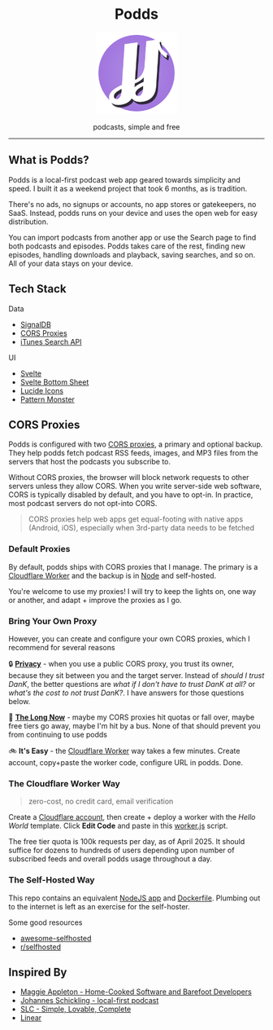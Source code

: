 
<h1 align="center">Podds</h1>
<p align="center">
  <img src="static/podds.svg" alt="Podds logo" height="160" />
</p>
<p align="center">
  podcasts, simple and free
</p>

---

## What is Podds?

Podds is a local-first podcast web app geared towards simplicity and speed. I built it as a weekend project that took 6 months, as is tradition.

There's no ads, no signups or accounts, no app stores or gatekeepers, no SaaS.  Instead, podds runs on your device and uses the open web for easy distribution.  

You can import podcasts from another app or use the Search page to find both podcasts and episodes.  Podds takes care of the rest, finding new episodes, handling downloads and playback, saving searches, and so on.  All of your data stays on your device.

## Tech Stack

Data

* [SignalDB](https://signaldb.js.org/)
* [CORS Proxies](https://httptoolkit.com/blog/cors-proxies/)
* [iTunes Search API](https://performance-partners.apple.com/search-api)

UI

* [Svelte](https://svelte.dev/)
* [Svelte Bottom Sheet](https://github.com/AuxiDev/svelte-bottom-sheet)
* [Lucide Icons](https://lucide.dev/)
* [Pattern Monster](https://pattern.monster/)

## CORS Proxies

Podds is configured with two [CORS proxies](https://httptoolkit.com/blog/cors-proxies/), a primary and optional backup.  They help podds fetch podcast RSS feeds, images, and MP3 files from the servers that host the podcasts you subscribe to.  

Without CORS proxies, the browser will block network requests to other servers unless they allow CORS.  When you write server-side web software, CORS is typically disabled by default, and you have to opt-in.  In practice, most podcast servers do not opt-into CORS.  

> CORS proxies help web apps get equal-footing with native apps (Android, iOS), especially when 3rd-party data needs to be fetched

### Default Proxies

By default, podds ships with CORS proxies that I manage.  The primary is a [Cloudflare Worker](cors-proxies/cloudflare/worker.js) and the backup is in [Node](cors-proxies/node/server.js) and self-hosted.  

You're welcome to use my proxies!  I will try to keep the lights on, one way or another, and adapt + improve the proxies as I go.

### Bring Your Own Proxy

However, you can create and configure your own CORS proxies, which I recommend for several reasons

🔒 **[Privacy](https://www.inkandswitch.com/essay/local-first/#6-security-and-privacy-by-default)** - when you use a public CORS proxy, you trust its owner, because they sit between you and the target server.  Instead of _should I trust DanK_, the better questions are _what if I don't have to trust DanK at all?_ or _what's the cost to not trust DanK?_. I have answers for those questions below.

📜 **[The Long Now](https://www.inkandswitch.com/essay/local-first/#5-the-long-now)** - maybe my CORS proxies hit quotas or fall over, maybe free tiers go away, maybe I'm hit by a bus.  None of that should prevent you from continuing to use podds

🚲 **It's Easy** - the [Cloudflare Worker](#the-cloudflare-worker-way) way takes a few minutes.  Create account, copy+paste the worker code, configure URL in podds.  Done.

### The Cloudflare Worker Way

> zero-cost, no credit card, email verification

Create a [Cloudflare account](https://dash.cloudflare.com/sign-up), then create + deploy a worker with the _Hello World_ template. Click **Edit Code** and paste in this [worker.js](/cors-proxies/cloudflare/worker.js) script.

The free tier quota is 100k requests per day, as of April 2025. It should suffice for dozens to hundreds of users depending upon number of subscribed feeds and overall podds usage throughout a day.  

### The Self-Hosted Way

This repo contains an equivalent [NodeJS app](/cors-proxies/node/server.js) and [Dockerfile](/cors-proxies/node/Dockerfile). Plumbing out to the internet is left as an exercise for the self-hoster.  

Some good resources

* [awesome-selfhosted](https://github.com/awesome-selfhosted/awesome-selfhosted)
* [r/selfhosted](https://www.reddit.com/r/selfhosted/)

## Inspired By

* [Maggie Appleton - Home-Cooked Software and Barefoot Developers](https://maggieappleton.com/home-cooked-software)
* [Johannes Schickling - local-first podcast](https://www.localfirst.fm/)
* [SLC - Simple, Lovable, Complete](https://longform.asmartbear.com/slc/)
* [Linear](https://linear.app)

